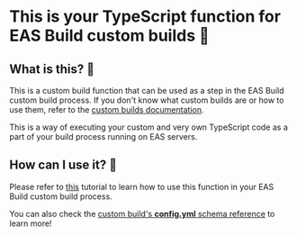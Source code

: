 # This is your TypeScript function for EAS Build custom builds 🎉

## What is this? 👀

This is a custom build function that can be used as a step in the EAS Build custom build process. If you don't know what custom builds are or how to use them, refer to the [custom builds documentation](https://docs.expo.dev/custom-builds/get-started/).

This is a way of executing your custom and very own TypeScript code as a part of your build process running on EAS servers.

## How can I use it? 🚀

Please refer to [this](https://docs.expo.dev/custom-builds/functions/) tutorial to learn how to use this function in your EAS Build custom build process.

You can also check the [custom build's **config.yml** schema reference](https://docs.expo.dev/custom-builds/schema/) to learn more!
